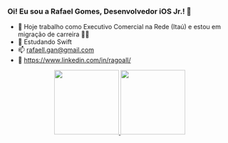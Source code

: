 ### Oi! Eu sou a Rafael Gomes, Desenvolvedor iOS Jr.! 📱

- 🔭 Hoje trabalho como Executivo Comercial na Rede (Itaú) e estou em migração de carreira 🤩🤩
- 🌱 Estudando Swift 
- 📫 rafaell.gan@gmail.com
- 👔 https://www.linkedin.com/in/ragoall/

<div align="center">
  <a href="https://github.com/rafallgo">
  <img height="145em" src="https://github-readme-stats.vercel.app/api?username=rafallgo&show_icons=true&theme=dark&include_all_commits=true&count_private=true"/>
  <img height="145em" src="https://github-readme-stats.vercel.app/api/top-langs/?username=rafallgo&layout=compact&langs_count=7&theme=dark"/>
</div>
